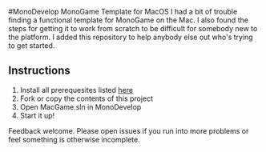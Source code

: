 #MonoDevelop MonoGame Template for MacOS
I had a bit of trouble finding a functional template for MonoGame on the Mac. I also found the steps for getting it to work from scratch to be difficult for somebody new to the platform. I added this repository to help anybody else out who's trying to get started.

## Instructions

1. Install all prerequesites listed [here](https://github.com/mono/MonoGame/wiki/Tutorials%3AInstalling-Prerequisites-on-MacOS-for-MonoMac-project)
2. Fork or copy the contents of this project
3. Open MacGame.sln in MonoDevelop
4. Start it up!

Feedback welcome. Please open issues if you run into more problems or feel something is otherwise incomplete.
